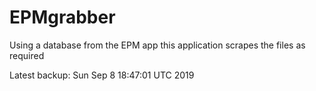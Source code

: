 # EPMgrabber
Using a database from the EPM app this application scrapes the files as required


Latest backup: Sun Sep 8 18:47:01 UTC 2019
